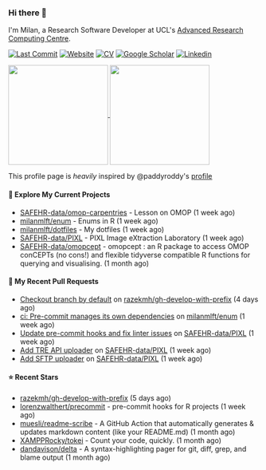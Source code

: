 ### Hi there 👋

I'm Milan, a Research Software Developer at UCL's [Advanced Research Computing
Centre](https://www.ucl.ac.uk/advanced-research-computing/advanced-research-computing-centre).

[![Last Commit](https://img.shields.io/github/last-commit/milanmlft/milanmlft?label=updated)](https://github.com/milanmlft)
[![Website](https://img.shields.io/badge/GitHub%20Pages-222?logo=githubpages&logoColor=fff&style=for-the-badge&style=flat)](https://milanmlft.dev)
[![CV](https://img.shields.io/badge/CV-PDF-pink.svg)](https://milanmlft.netlify.app/uploads/resume.pdf)
[![Google Scholar](https://img.shields.io/badge/Google%20Scholar-4285F4?logo=googlescholar&logoColor=fff&style=for-the-badge&style=flat)](https://scholar.google.com/citations?user=LwW40HQAAAAJ&hl=en)
[![Linkedin](https://img.shields.io/badge/LinkedIn-0A66C2?logo=linkedin&logoColor=fff&style=for-the-badge&style=flat)](http://www.linkedin.com/in/milan-malfait)


<a href="https://github.com/milanmlft/milanmlft#gh-dark-mode-only">
  <img height=200 align="center" src="https://github-readme-stats-paddyroddy.vercel.app/api?username=milanmlft&disable_animations=true&hide_border=true&hide_title=true&include_all_commits=true&rank_icon=github&show=prs_merged,reviews&show_icons=true&theme=tokyonight" />
</a>


<a href="https://github.com/milanmlft/milanmlft#gh-light-mode-only">
  <img height=200 align="center" src="https://github-readme-stats-paddyroddy.vercel.app/api?username=milanmlft&disable_animations=true&hide_border=true&hide_title=true&include_all_commits=true&rank_icon=github&show=prs_merged,reviews&show_icons=true&theme=default" />
</a>

This profile page is _heavily_ inspired by @paddyroddy's [profile](https://github.com/paddyroddy/paddyroddy)

#### 👷 Explore My Current Projects

- [SAFEHR-data/omop-carpentries](https://github.com/SAFEHR-data/omop-carpentries) - Lesson on OMOP
  (1 week ago)
- [milanmlft/enum](https://github.com/milanmlft/enum) - Enums in R
  (1 week ago)
- [milanmlft/dotfiles](https://github.com/milanmlft/dotfiles) - My dotfiles
  (1 week ago)
- [SAFEHR-data/PIXL](https://github.com/SAFEHR-data/PIXL) - PIXL Image eXtraction Laboratory
  (1 week ago)
- [SAFEHR-data/omopcept](https://github.com/SAFEHR-data/omopcept) - omopcept : an R package to access OMOP conCEPTs (no cons!) and flexible tidyverse compatible R functions for querying and visualising.
  (1 month ago)

#### 🔨 My Recent Pull Requests

- [Checkout branch by default](https://github.com/razekmh/gh-develop-with-prefix/pull/6) on [razekmh/gh-develop-with-prefix](https://github.com/razekmh/gh-develop-with-prefix)
  (4 days ago)
- [ci: Pre-commit manages its own dependencies](https://github.com/milanmlft/enum/pull/4) on [milanmlft/enum](https://github.com/milanmlft/enum)
  (1 week ago)
- [Update pre-commit hooks and fix linter issues](https://github.com/SAFEHR-data/PIXL/pull/609) on [SAFEHR-data/PIXL](https://github.com/SAFEHR-data/PIXL)
  (1 week ago)
- [Add TRE API uploader](https://github.com/SAFEHR-data/PIXL/pull/608) on [SAFEHR-data/PIXL](https://github.com/SAFEHR-data/PIXL)
  (1 week ago)
- [Add SFTP uploader](https://github.com/SAFEHR-data/PIXL/pull/607) on [SAFEHR-data/PIXL](https://github.com/SAFEHR-data/PIXL)
  (1 week ago)

#### ⭐ Recent Stars

- [razekmh/gh-develop-with-prefix](https://github.com/razekmh/gh-develop-with-prefix)
  (5 days ago)
- [lorenzwalthert/precommit](https://github.com/lorenzwalthert/precommit) - pre-commit hooks for R projects
  (1 week ago)
- [muesli/readme-scribe](https://github.com/muesli/readme-scribe) - A GitHub Action that automatically generates &amp; updates markdown content (like your README.md)
  (1 month ago)
- [XAMPPRocky/tokei](https://github.com/XAMPPRocky/tokei) - Count your code, quickly.
  (1 month ago)
- [dandavison/delta](https://github.com/dandavison/delta) - A syntax-highlighting pager for git, diff, grep, and blame output
  (1 month ago)
